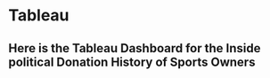 # Tableau

## Here is the Tableau Dashboard for the Inside political Donation History of Sports Owners
